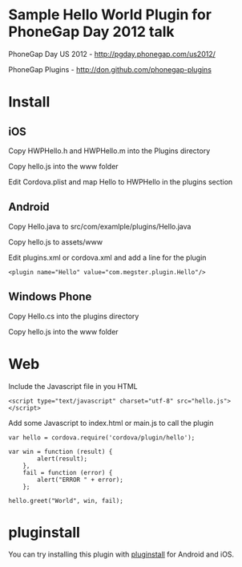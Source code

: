 # Sample Hello World Plugin for PhoneGap Day 2012 talk

PhoneGap Day US 2012 - http://pgday.phonegap.com/us2012/

PhoneGap Plugins - http://don.github.com/phonegap-plugins

# Install

## iOS

Copy HWPHello.h and HWPHello.m into the Plugins directory

Copy hello.js into the www folder

Edit Cordova.plist and map Hello to HWPHello in the plugins section

## Android

Copy Hello.java to src/com/examlple/plugins/Hello.java

Copy hello.js to assets/www

Edit plugins.xml or cordova.xml and add a line for the plugin

	<plugin name="Hello" value="com.megster.plugin.Hello"/>

## Windows Phone

Copy Hello.cs into the plugins directory

Copy hello.js into the www folder

# Web

Include the Javascript file in you HTML

	<script type="text/javascript" charset="utf-8" src="hello.js"></script>

Add some Javascript to index.html or main.js to call the plugin

	var hello = cordova.require('cordova/plugin/hello');
	
	var	win = function (result) {
			alert(result);		
		}, 
		fail = function (error) {
			alert("ERROR " + error);
		};

	hello.greet("World", win, fail);

# pluginstall

You can try installing this plugin with [pluginstall](https://github.com/alunny/pluginstall) for Android and iOS.
